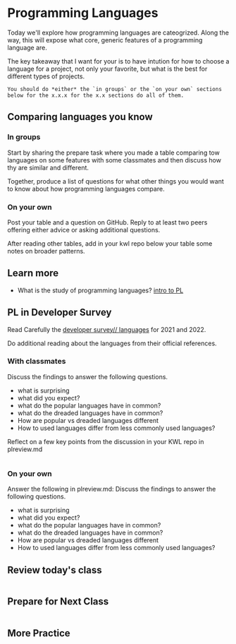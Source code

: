 # Programming Languages

Today we'll explore how programming languages are cateogrized. Along the way, this will expose what core, generic features of a programming language are.  

The key takeaway that I want for your is to have intution for how to choose a language for a project, not only your favorite, but what is the best for different types of projects.

```{tip}
You should do *either* the `in groups` or the `on your own` sections below for the x.x.x for the x.x sections do all of them.
```


##  Comparing languages you know

### In groups

Start by sharing the prepare task where you made a table comparing tow languages on some features with some classmates and then discuss how thy are similar and different.  

Together, produce a list of questions for what other things you would want to know about how programming languages compare.  


### On your own

Post your table and a question on GitHub. Reply to at least two peers offering either advice or asking additional questions.  

After reading other tables, add in your kwl repo below your table some notes on broader patterns.


## Learn more

- What is the study of programming languages? [intro to PL](https://www3.cs.stonybrook.edu/~pfodor/courses/CSE260/_L01_Introduction_Programming_Languages.pdf)


## PL in Developer Survey

Read Carefully the [developer survey// languages](https://insights.stackoverflow.com/survey/2021#technology)
for 2021 and 2022.  


Do additional reading about the languages from their official references.

### With classmates


Discuss the findings to answer the following questions.
- what is surprising
- what did you expect?
- what do the popular languages have in common?
- what do the dreaded languages have in common?
- How are popular vs dreaded languages different
- How to used languages differ from less commonly used languages?

Reflect on a few key points from the discussion in your KWL repo in plreview.md

```{index} plreview.md
```

### On your own

Answer the following in plreview.md:
Discuss the findings to answer the following questions.
- what is surprising
- what did you expect?
- what do the popular languages have in common?
- what do the dreaded languages have in common?
- How are popular vs dreaded languages different
- How to used languages differ from less commonly used languages?

## Review today's class

```{include} ../_review/2022-11-30.md
```



## Prepare for Next Class

```{include} ../_prepare/2022-11-30.md
```



## More Practice

```{include} ../_practice/2022-11-30.md
```
